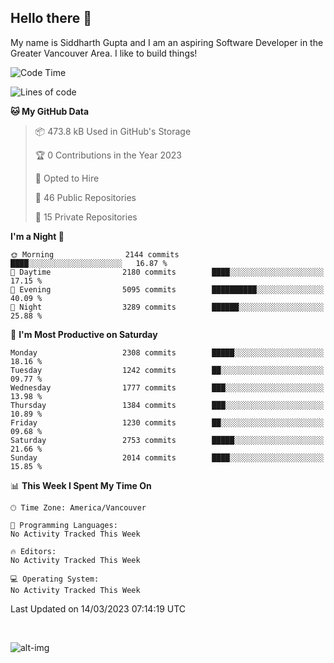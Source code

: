 ## Hello there :wave:

My name is Siddharth Gupta and I am an aspiring Software Developer in the Greater Vancouver Area. I like to build things!

<!-- ![gif](https://github.com/siddg97/siddg97/blob/master/dino.gif) -->

<!--START_SECTION:waka-->
![Code Time](http://img.shields.io/badge/Code%20Time-1%2C875%20hrs%2025%20mins-blue)

![Lines of code](https://img.shields.io/badge/From%20Hello%20World%20I%27ve%20Written-19.1%20million%20lines%20of%20code-blue)

**🐱 My GitHub Data** 

> 📦 473.8 kB Used in GitHub's Storage 
 > 
> 🏆 0 Contributions in the Year 2023
 > 
> 💼 Opted to Hire
 > 
> 📜 46 Public Repositories 
 > 
> 🔑 15 Private Repositories 
 > 
**I'm a Night 🦉** 

```text
🌞 Morning                2144 commits        ████░░░░░░░░░░░░░░░░░░░░░   16.87 % 
🌆 Daytime                2180 commits        ████░░░░░░░░░░░░░░░░░░░░░   17.15 % 
🌃 Evening                5095 commits        ██████████░░░░░░░░░░░░░░░   40.09 % 
🌙 Night                  3289 commits        ██████░░░░░░░░░░░░░░░░░░░   25.88 % 
```
📅 **I'm Most Productive on Saturday** 

```text
Monday                   2308 commits        █████░░░░░░░░░░░░░░░░░░░░   18.16 % 
Tuesday                  1242 commits        ██░░░░░░░░░░░░░░░░░░░░░░░   09.77 % 
Wednesday                1777 commits        ███░░░░░░░░░░░░░░░░░░░░░░   13.98 % 
Thursday                 1384 commits        ███░░░░░░░░░░░░░░░░░░░░░░   10.89 % 
Friday                   1230 commits        ██░░░░░░░░░░░░░░░░░░░░░░░   09.68 % 
Saturday                 2753 commits        █████░░░░░░░░░░░░░░░░░░░░   21.66 % 
Sunday                   2014 commits        ████░░░░░░░░░░░░░░░░░░░░░   15.85 % 
```


📊 **This Week I Spent My Time On** 

```text
🕑︎ Time Zone: America/Vancouver

💬 Programming Languages: 
No Activity Tracked This Week

🔥 Editors: 
No Activity Tracked This Week

💻 Operating System: 
No Activity Tracked This Week
```


 Last Updated on 14/03/2023 07:14:19 UTC
<!--END_SECTION:waka-->

<br>

![alt-img](https://github-readme-stats.vercel.app/api?username=siddg97&count_private=true&theme=nightowl&show_icons=true)

